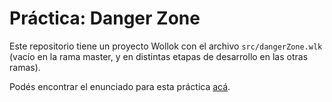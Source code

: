 # Práctica: Danger Zone

Este repositorio tiene un proyecto Wollok con el archivo `src/dangerZone.wlk` (vacío en la rama master, y en distintas etapas de desarrollo en las otras ramas).

Podés encontrar el enunciado para esta práctica [acá](https://docs.google.com/document/d/e/2PACX-1vRFhr0lXZkZoovSdMhpqNr45HMn6NsuRTsQBJXVCDReAqqcvaOtskwIJCV9K7vIbWAXHlF2gFjaQwD9/pub).
